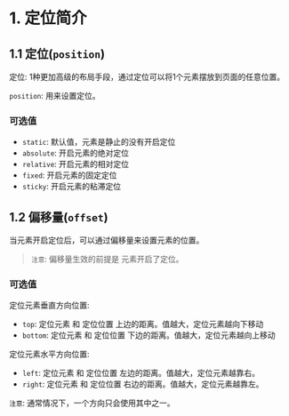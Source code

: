 # 1. 定位简介

## 1.1 定位(`position`)
定位: 1种更加高级的布局手段，通过定位可以将1个元素摆放到页面的任意位置。

`position`: 用来设置定位。

### 可选值
* `static`: 默认值，元素是静止的没有开启定位
* `absolute`: 开启元素的绝对定位
* `relative`: 开启元素的相对定位
* `fixed`: 开启元素的固定定位
* `sticky`: 开启元素的粘滞定位


## 1.2 偏移量(`offset`)
当元素开启定位后，可以通过偏移量来设置元素的位置。

> `注意`: 偏移量生效的前提是 元素开启了定位。

### 可选值
定位元素垂直方向位置:
* `top`: 定位元素 和 定位位置 上边的距离。值越大，定位元素越向下移动
* `bottom`: 定位元素 和 定位位置 下边的距离。值越大，定位元素越向上移动

定位元素水平方向位置:
* `left`: 定位元素 和 定位位置 左边的距离。值越大，定位元素越靠右。
* `right`: 定位元素 和 定位位置 右边的距离。值越大，定位元素越靠左。

`注意`: 通常情况下，一个方向只会使用其中之一。